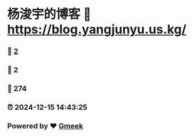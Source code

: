 # 杨浚宇的博客 :link: https://blog.yangjunyu.us.kg/ 
### :page_facing_up: [2](https://blog.yangjunyu.us.kg//tag.html) 
### :speech_balloon: 2 
### :hibiscus: 274 
### :alarm_clock: 2024-12-15 14:43:25 
### Powered by :heart: [Gmeek](https://github.com/Meekdai/Gmeek)
